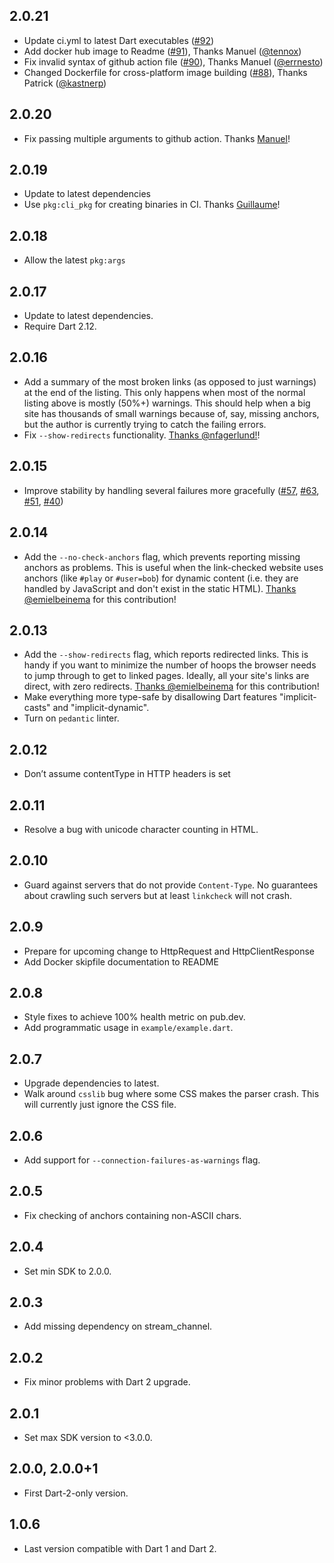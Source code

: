## 2.0.21

- Update ci.yml to latest Dart executables ([#92](https://github.com/filiph/linkcheck/pull/92))
- Add docker hub image to Readme ([#91](https://github.com/filiph/linkcheck/pull/91)), Thanks Manuel ([@tennox](https://github.com/tennox))
- Fix invalid syntax of github action file ([#90](https://github.com/filiph/linkcheck/pull/90)), Thanks Manuel ([@errnesto](https://github.com/errnesto))
- Changed Dockerfile for cross-platform image building ([#88](https://github.com/filiph/linkcheck/pull/88)), Thanks Patrick ([@kastnerp](https://github.com/kastnerp))
  
## 2.0.20

- Fix passing multiple arguments to github action.
  Thanks [Manuel](https://github.com/filiph/linkcheck/pull/82)!

## 2.0.19

- Update to latest dependencies
- Use `pkg:cli_pkg` for creating binaries in CI.
  Thanks
  [Guillaume](https://github.com/filiph/linkcheck/commits?author=Mogztter)!

## 2.0.18

- Allow the latest `pkg:args`

## 2.0.17

- Update to latest dependencies.
- Require Dart 2.12.

## 2.0.16

- Add a summary of the most broken links (as opposed to just warnings) 
  at the end of the listing. This only happens when most of the normal listing
  above is mostly (50%+) warnings. This should help when a big site has
  thousands of small warnings because of, say, missing anchors, but the author
  is currently trying to catch the failing errors.
- Fix `--show-redirects` functionality.
  [Thanks @nfagerlund!](https://github.com/filiph/linkcheck/pull/64)!

## 2.0.15

- Improve stability by handling several failures more gracefully
  ([#57](https://github.com/filiph/linkcheck/issues/57),
  [#63](https://github.com/filiph/linkcheck/issues/63),
  [#51](https://github.com/filiph/linkcheck/issues/51),
  [#40](https://github.com/filiph/linkcheck/issues/40))

## 2.0.14

- Add the `--no-check-anchors` flag, which prevents reporting missing anchors
  as problems. This is useful when the link-checked website uses anchors 
  (like `#play` or `#user=bob`) for dynamic content (i.e. they are handled
  by JavaScript and don't exist in the static HTML).
  [Thanks @emielbeinema](https://github.com/filiph/linkcheck/pull/56)
  for this contribution!

## 2.0.13

- Add the `--show-redirects` flag, which reports redirected links.
  This is handy if you want to minimize the number of hoops the browser needs
  to jump through to get to linked pages. Ideally, all your site's links
  are direct, with zero redirects.
  [Thanks @emielbeinema](https://github.com/filiph/linkcheck/pull/54)
  for this contribution!
- Make everything more type-safe by disallowing Dart features "implicit-casts"
  and "implicit-dynamic".
- Turn on `pedantic` linter.

## 2.0.12

- Don’t assume contentType in HTTP headers is set

## 2.0.11

- Resolve a bug with unicode character counting in HTML.

## 2.0.10

- Guard against servers that do not provide `Content-Type`. No guarantees about
  crawling such servers but at least `linkcheck` will not crash.

## 2.0.9

- Prepare for upcoming change to HttpRequest and HttpClientResponse
- Add Docker skipfile documentation to README

## 2.0.8

- Style fixes to achieve 100% health metric on pub.dev.
- Add programmatic usage in `example/example.dart`.

## 2.0.7

- Upgrade dependencies to latest.
- Walk around `csslib` bug where some CSS makes the parser crash. This will
  currently just ignore the CSS file.

## 2.0.6

- Add support for `--connection-failures-as-warnings` flag.

## 2.0.5

- Fix checking of anchors containing non-ASCII chars.

## 2.0.4

- Set min SDK to 2.0.0.

## 2.0.3

- Add missing dependency on stream_channel.

## 2.0.2

- Fix minor problems with Dart 2 upgrade.

## 2.0.1

- Set max SDK version to <3.0.0.

## 2.0.0, 2.0.0+1

- First Dart-2-only version.

## 1.0.6

- Last version compatible with Dart 1 and Dart 2.
